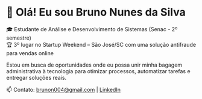 # 👋 Olá! Eu sou Bruno Nunes da Silva

🎓 Estudante de Análise e Desenvolvimento de Sistemas (Senac - 2º semestre)  
🏆 3º lugar no Startup Weekend – São José/SC com uma solução antifraude para vendas online

Estou em busca de oportunidades onde eu possa unir minha bagagem administrativa à tecnologia para otimizar processos, automatizar tarefas e entregar soluções reais.

📫 Contato: brunon004@gmail.com | [LinkedIn](https://www.linkedin.com/in/bruno-n-da-silva-b191b012a)
